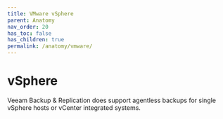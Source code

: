 ```yaml
---
title: VMware vSphere
parent: Anatomy
nav_order: 20
has_toc: false
has_children: true
permalink: /anatomy/vmware/
---
```

# vSphere
Veeam Backup & Replication does support agentless backups for single vSphere hosts or vCenter 
integrated systems.